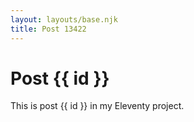```yaml
---
layout: layouts/base.njk
title: Post 13422
---
```


# Post {{ id }}

This is post {{ id }} in my Eleventy project.
